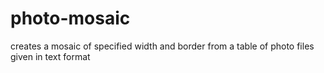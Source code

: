 photo-mosaic
============

creates a mosaic of specified width and border from a table of photo files given in text format